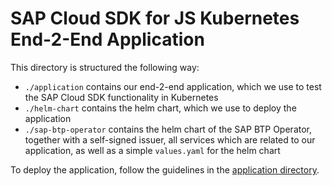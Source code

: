 # SAP Cloud SDK for JS Kubernetes End-2-End Application
This directory is structured the following way:

- `./application` contains our end-2-end application, which we use to test the SAP Cloud SDK functionality in Kubernetes
- `./helm-chart` contains the helm chart, which we use to deploy the application
- `./sap-btp-operator` contains the helm chart of the SAP BTP Operator, together with a self-signed issuer, all services which are related to our application, as well as a simple `values.yaml` for the helm chart

To deploy the application, follow the guidelines in the [application directory](./application/README.md).